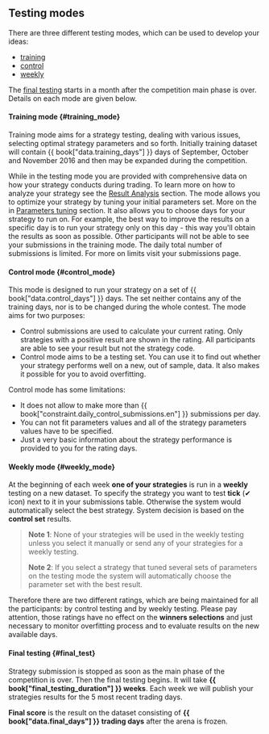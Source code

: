 ## Testing modes

There are three different testing modes, which can be used to develop your ideas:

- [training](#training_mode)
- [control](#control_mode)
- [weekly](#weekly_mode)

The [final testing](#final_test) starts in a month after the competition main phase is over.
Details on each mode are given below.

#### Training mode {#training_mode}

Training mode aims for a strategy testing, dealing with various issues, selecting optimal strategy parameters and so forth. Initially training dataset will contain {{ book["data.training_days"] }} days of September, October and November 2016 and then may be expanded during the competition.

While in the testing mode you are provided with comprehensive data on how your strategy conducts during trading.
To learn more on how to analyze your strategy see the [Result Analysis](analysis/README.md) section.
The mode allows you to optimize your strategy by tuning your initial parameters set. More on the in [Parameters tuning](params.md) section.
It also allows you to choose days for your strategy to run on.
For example, the best way to improve the results on a specific day is to run your strategy only on this day - this way you'll obtain the results as soon as possible.
Other participants will not be able to see your submissions in the training mode.
The daily total number of submissions is limited.
For more on limits visit your submissions page.

#### Control mode {#control_mode}

This mode is designed to run your strategy on a set of {{ book["data.control_days"] }} days. The set neither contains any of the training days, nor is to be changed during the whole contest.
The mode aims for two purposes:

- Control submissions are used to calculate your current rating.
  Only strategies with a positive result are shown in the rating.
  All participants are able to see your result but not the strategy code.
- Control mode aims to be a testing set. You can use it to find out whether your strategy performs well on a new, out of sample, data. It also makes it possible for you to avoid overfitting.

Control mode has some limitations:

- It does not allow to make more than {{ book["constraint.daily_control_submissions.en"] }} submissions per day.
- You can not fit parameters values and all of the strategy parameters values have to be specified.
- Just a very basic information about the strategy performance is provided to you for the rating days.

#### Weekly mode {#weekly_mode}

At the beginning of each week **one of your strategies** is run in a **weekly** testing on a new dataset.
To specify the strategy you want to test **tick** (✔ icon) next to it in your submissions table.
Otherwise the system would automatically select the best strategy. System decision is based on the **control set** results.

> **Note 1**: None of your strategies will be used in the weekly testing unless you select it manually or send any of your strategies for a weekly testing.
>
> **Note 2**: If you select a strategy that tuned several sets of parameters on the testing mode the system will automatically choose the parameter set with the best result.

Therefore there are two different ratings, which are being maintained for all the participants: by control testing and by weekly testing.
Please pay attention, those ratings have no effect on the **winners selections** and just necessary to monitor overfitting process and to evaluate results on the new available days.

#### Final testing {#final_test}

Strategy submission is stopped as soon as the main phase of the competition is over. Then the final testing begins. It will take **{{ book["final_testing_duration"] }} weeks**.
Each week we will publish your strategies results for the 5 most recent trading days.

**Final score** is the result on the dataset consisting of **{{ book["data.final_days"] }} trading days** after the arena is frozen.
